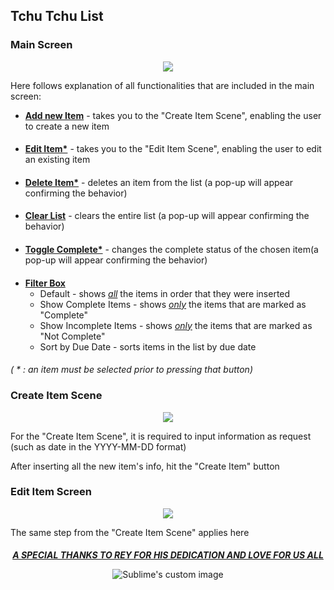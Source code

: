 ## Tchu Tchu List 

####

 ### Main Screen

<p align="center">
  <img src="https://github.com/EniGZzz/fachetticarvalho-cop3330-assignment5/blob/master/images/MainScreen%20SC.PNG?raw=true"/>
</p>

Here follows explanation of all functionalities that are included in the main screen:

- <ins>__Add new Item__</ins> - takes you to the "Create Item Scene", enabling the user to create a new item
  ####
- <ins>__Edit Item*__</ins> - takes you to the "Edit Item Scene", enabling the user to edit an existing item
  ####
- <ins>__Delete Item*__</ins> - deletes an item from the list (a pop-up will appear confirming the behavior)
  ####
- <ins>__Clear List__</ins> - clears the entire list (a pop-up will appear confirming the behavior)
  ####
- <ins>__Toggle Complete*__</ins> - changes the complete status of the chosen item(a pop-up will appear confirming the behavior)
  ####
- <ins>__Filter Box__</ins>
    - Default - shows *<ins>all</ins>* the items in order that they were inserted
    - Show Complete Items - shows *<ins>only</ins>* the items that are marked as "Complete"
    - Show Incomplete Items - shows *<ins>only</ins>* the items that are marked as "Not Complete"
    - Sort by Due Date - sorts items in the list by due date
  ####


*( * : an item must be selected prior to pressing that button)*


### Create Item Scene

<p align="center">
  <img src="https://github.com/EniGZzz/fachetticarvalho-cop3330-assignment5/blob/master/images/Create%20Scene%20SC.PNG"/>
</p>

For the "Create Item Scene", it is required to input information as request (such as date in the YYYY-MM-DD format)

After inserting all the new item's info, hit the "Create Item" button 





### Edit Item Screen

<p align="center">
  <img src="https://github.com/EniGZzz/fachetticarvalho-cop3330-assignment5/blob/master/images/Edit%20Scene%20SC.PNG"/>
</p>

The same step from the "Create Item Scene" applies here

####

*<center>__<ins>A SPECIAL THANKS TO REY FOR HIS DEDICATION AND LOVE FOR US ALL</ins></center>__*


<p align="center">
  <img src="https://thumbnails-photos.amazon.com/v1/thumbnail/WSdxMKgIQ0-2a2z9CdQNKQ?viewBox=350&ownerId=A3LYR4BG27S77&groupShareToken=QMRh43QBSo-71aty5kO9DQ.-6vpOLFxnw7Vchw9-Z5rbq" alt="Sublime's custom image"/>
</p>
